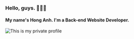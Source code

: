 ### Hello, guys. 👋👋👋
#### My name's Hong Anh. I'm a Back-end Website Developer. 

![This is my private profile](https://user-images.githubusercontent.com/68729578/89810428-3f663a00-db67-11ea-9367-fdcf0a0be769.png)


<!--
**AnhnthIT/AnhnthIT** is a ✨ _special_ ✨ repository because its `README.md` (this file) appears on your GitHub profile.

Here are some ideas to get you started:

- 🔭 I’m currently working on FPT Software
- 🌱 I’m currently learning Java, MS SQL, JSP&Servlet, Front-end languages, Spring Framework,...
- 👯 I’m looking to collaborate on developing software
- 🤔 I’m looking for help with other technologies and languages
- 💬 Ask me about Back-end development
- 📫 How to reach me: anhnth2011@gmail.com
- 😄 Pronouns: Sher/Her/Miss
- ⚡ Fun fact: I can solve a problem in under a minute! 😄😄😄 
-->
